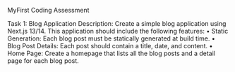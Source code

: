 MyFirst Coding Assessment

Task 1: Blog Application
Description:
    Create a simple blog application using Next.js 13/14. This application should include the following 
    features:
        • Static Generation: Each blog post must be statically generated at build time.
        • Blog Post Details: Each post should contain a title, date, and content.
        • Home Page: Create a homepage that lists all the blog posts and a detail page for each blog 
          post.
